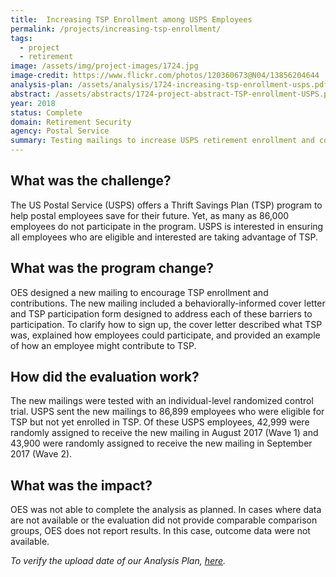 ```yaml
---
title:  Increasing TSP Enrollment among USPS Employees
permalink: /projects/increasing-tsp-enrollment/
tags:
  - project
  - retirement 
image: /assets/img/project-images/1724.jpg
image-credit: https://www.flickr.com/photos/120360673@N04/13856204644
analysis-plan: /assets/analysis/1724-increasing-tsp-enrollment-usps.pdf
abstract: /assets/abstracts/1724-project-abstract-TSP-enrollment-USPS.pdf
year: 2018  
status: Complete
domain: Retirement Security
agency: Postal Service
summary: Testing mailings to increase USPS retirement enrollment and contributions
---
```


## What was the challenge?

The US Postal Service (USPS) offers a Thrift Savings Plan (TSP) program to help postal employees save for their future. Yet, as many as 86,000 employees do not participate in the program. USPS is interested in ensuring all employees who are eligible and interested are taking advantage of TSP. 

## What was the program change?

OES designed a new mailing to encourage TSP enrollment and contributions. The new mailing included a behaviorally-informed cover letter and TSP participation form designed to address each of these barriers to participation. To clarify how to sign up, the cover letter described what TSP was, explained how employees could participate, and provided an example of how an employee might contribute to TSP. 

## How did the evaluation work?

The new mailings were tested with an individual-level randomized control trial.  USPS sent the new mailings to 86,899 employees who were eligible for TSP but not yet enrolled in TSP. Of these USPS employees, 42,999 were randomly assigned to receive the new mailing  in August 2017 (Wave 1) and  43,900 were randomly assigned to receive the new mailing in September 2017 (Wave 2).   

## What was the impact?

OES was not able to complete the analysis as planned. In cases where data are not available or the evaluation did not provide comparable comparison groups, OES does not report results.  In this case, outcome data were not available.  

<i>To verify the upload date of our Analysis Plan, <a href="https://github.com/gsa-oes/office-of-evaluation-sciences/commits/master/assets/analysis/1724-increasing-tsp-enrollment-usps.pdf">here</a>.</i>
